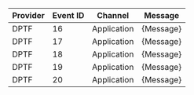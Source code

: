 Provider  |  Event ID  |  Channel      |  Message
----------|------------|---------------|-----------
DPTF      |  16        |  Application  |  {Message}
DPTF      |  17        |  Application  |  {Message}
DPTF      |  18        |  Application  |  {Message}
DPTF      |  19        |  Application  |  {Message}
DPTF      |  20        |  Application  |  {Message}